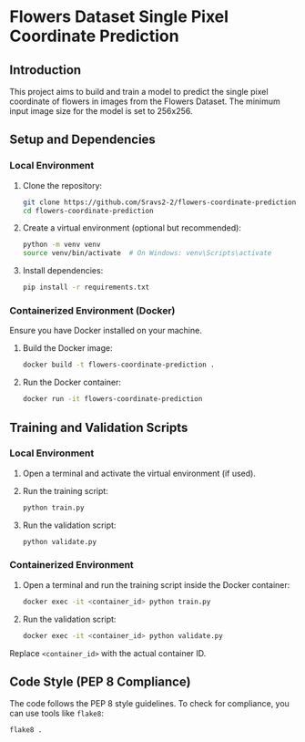# Flowers Dataset Single Pixel Coordinate Prediction

## Introduction
This project aims to build and train a model to predict the single pixel coordinate of flowers in images from the Flowers Dataset. The minimum input image size for the model is set to 256x256.

## Setup and Dependencies

### Local Environment
1. Clone the repository:
    ```bash
    git clone https://github.com/Sravs2-2/flowers-coordinate-prediction.git
    cd flowers-coordinate-prediction
    ```

2. Create a virtual environment (optional but recommended):
    ```bash
    python -m venv venv
    source venv/bin/activate  # On Windows: venv\Scripts\activate
    ```

3. Install dependencies:
    ```bash
    pip install -r requirements.txt
    ```

### Containerized Environment (Docker)
Ensure you have Docker installed on your machine.

1. Build the Docker image:
    ```bash
    docker build -t flowers-coordinate-prediction .
    ```

2. Run the Docker container:
    ```bash
    docker run -it flowers-coordinate-prediction
    ```

## Training and Validation Scripts

### Local Environment
1. Open a terminal and activate the virtual environment (if used).
2. Run the training script:
    ```bash
    python train.py
    ```

3. Run the validation script:
    ```bash
    python validate.py
    ```

### Containerized Environment
1. Open a terminal and run the training script inside the Docker container:
    ```bash
    docker exec -it <container_id> python train.py
    ```

2. Run the validation script:
    ```bash
    docker exec -it <container_id> python validate.py
    ```

Replace `<container_id>` with the actual container ID.

## Code Style (PEP 8 Compliance)

The code follows the PEP 8 style guidelines. To check for compliance, you can use tools like `flake8`:

```bash
flake8 .
